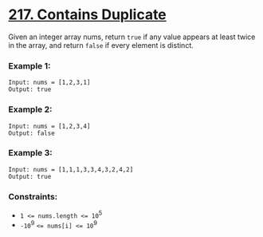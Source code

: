 # [217. Contains Duplicate](https://leetcode.com/problems/contains-duplicate/)

Given an integer array nums, return `true` if any value appears at least twice in the array, and return `false` if every element is distinct.


### Example 1:

```text
Input: nums = [1,2,3,1]
Output: true
```


### Example 2:

```text
Input: nums = [1,2,3,4]
Output: false
```


### Example 3:

```text
Input: nums = [1,1,1,3,3,4,3,2,4,2]
Output: true
```


### Constraints:

- `1 <= nums.length <= 10`<sup>5</sup>
- `-10`<sup>9</sup> `<= nums[i] <= 10`<sup>9</sup>

